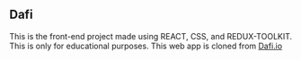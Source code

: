 ## Dafi 
This is the front-end project made using REACT, CSS, and REDUX-TOOLKIT. This is only for educational purposes. This web app is cloned from <a href="https://www.dayfi.io/">Dafi.io</a>
